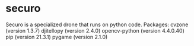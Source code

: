# securo
Securo is a specialized drone that runs on python code.
Packages: 
cvzone (version 1.3.7)
djitellopy (version 2.4.0)
opencv-python (version 4.4.0.40)
pip (version 21.3.1)
pygame (version 2.1.0)
